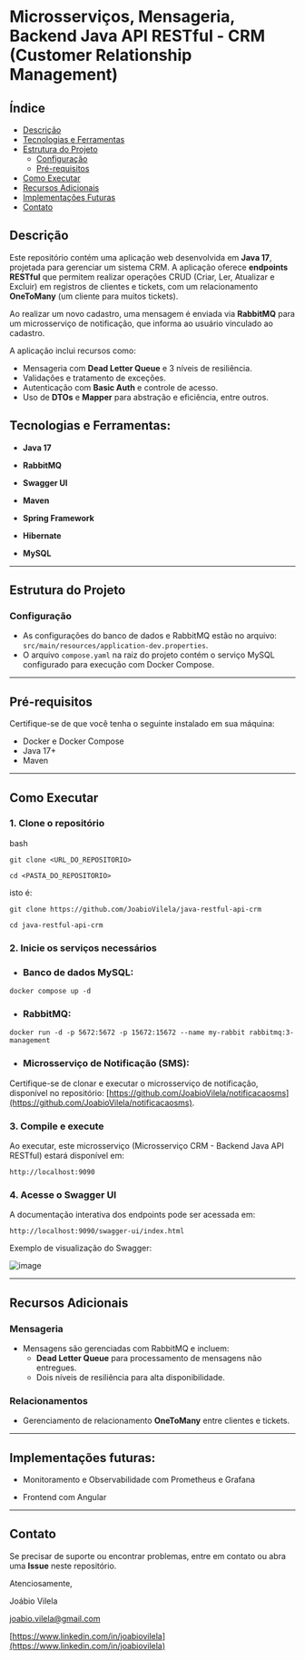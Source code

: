 # Microsserviços, Mensageria, Backend Java API RESTful - CRM (Customer Relationship Management)

## Índice

- [Descrição](#descrição)
- [Tecnologias e Ferramentas](#tecnologias-e-ferramentas)
- [Estrutura do Projeto](#estrutura-do-projeto)
  - [Configuração](#configuração)
  - [Pré-requisitos](#pré-requisitos)
- [Como Executar](#como-executar)
- [Recursos Adicionais](#recursos-adicionais)
- [Implementações Futuras](#implementações-futuras)
- [Contato](#contato)



## Descrição

Este repositório contém uma aplicação web desenvolvida em **Java 17**, projetada para gerenciar um sistema CRM. A aplicação oferece **endpoints RESTful** que permitem realizar operações CRUD (Criar, Ler, Atualizar e Excluir) em registros de clientes e tickets, com um relacionamento **OneToMany** (um cliente para muitos tickets).

Ao realizar um novo cadastro, uma mensagem é enviada via **RabbitMQ** para um microsserviço de notificação, que informa ao usuário vinculado ao cadastro.

A aplicação inclui recursos como:

- Mensageria com **Dead Letter Queue** e 3 níveis de resiliência.
- Validações e tratamento de exceções.
- Autenticação com **Basic Auth** e controle de acesso.
- Uso de **DTOs** e **Mapper** para abstração e eficiência, entre outros.


## Tecnologias e Ferramentas:

- **Java 17**

- **RabbitMQ**

- **Swagger UI**

- **Maven**

- **Spring Framework**

- **Hibernate**

- **MySQL**

---


## Estrutura do Projeto

### Configuração

- As configurações do banco de dados e RabbitMQ estão no arquivo: `src/main/resources/application-dev.properties`.
- O arquivo `compose.yaml` na raiz do projeto contém o serviço MySQL configurado para execução com Docker Compose.

---


## Pré-requisitos

Certifique-se de que você tenha o seguinte instalado em sua máquina:

- Docker e Docker Compose
- Java 17+
- Maven

---


## Como Executar

### 1. Clone o repositório

bash

`git clone <URL_DO_REPOSITORIO>`

`cd <PASTA_DO_REPOSITORIO>`

isto é:

`git clone https://github.com/JoabioVilela/java-restful-api-crm`

`cd java-restful-api-crm`

### 2. Inicie os serviços necessários
   
- ### Banco de dados MySQL:

`docker compose up -d`

- ### RabbitMQ:

`docker run -d -p 5672:5672 -p 15672:15672 --name my-rabbit rabbitmq:3-management`

- ### Microsserviço de Notificação (SMS):

Certifique-se de clonar e executar o microsserviço de notificação, disponível no repositório: [https://github.com/JoabioVilela/notificacaosms](https://github.com/JoabioVilela/notificacaosms).

### 3. Compile e execute
   
Ao executar, este microsserviço (Microsserviço CRM - Backend Java API RESTful) estará disponível em:

`http://localhost:9090`

### 4. Acesse o Swagger UI

A documentação interativa dos endpoints pode ser acessada em:

`http://localhost:9090/swagger-ui/index.html`

Exemplo de visualização do Swagger:

![image](https://github.com/user-attachments/assets/9de90841-7058-4853-ae15-c0d96f8faa15)

---


## Recursos Adicionais

### Mensageria

- Mensagens são gerenciadas com RabbitMQ e incluem:
  - **Dead Letter Queue** para processamento de mensagens não entregues.
  - Dois níveis de resiliência para alta disponibilidade.

### Relacionamentos

- Gerenciamento de relacionamento **OneToMany** entre clientes e tickets.

---


## Implementações futuras:

- Monitoramento e Observabilidade com Prometheus e Grafana

- Frontend com Angular

---


## Contato

Se precisar de suporte ou encontrar problemas, entre em contato ou abra uma **Issue** neste repositório.

Atenciosamente,

Joábio Vilela

joabio.vilela@gmail.com

[https://www.linkedin.com/in/joabiovilela](https://www.linkedin.com/in/joabiovilela)
